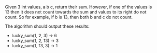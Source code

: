 Given 3 int values, a b c, return their sum. However, if one of the values is 13 then it does not count towards the sum and values to its right do not count. So for example, if b is 13, then both b and c do not count.

The algorithm should output these results:
- lucky_sum(1, 2, 3) → 6
- lucky_sum(1, 2, 13) → 3
- lucky_sum(1, 13, 3) → 1
